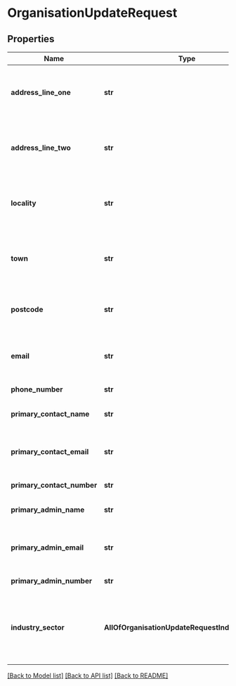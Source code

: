 # OrganisationUpdateRequest

## Properties
Name | Type | Description | Notes
------------ | ------------- | ------------- | -------------
**address_line_one** | **str** | Max length 255 characters Alphanumeric characters only | 
**address_line_two** | **str** | Max length 255 characters Alphanumeric characters only | [optional] 
**locality** | **str** | Max length 255 characters Alphanumeric characters only | [optional] 
**town** | **str** | Max length 255 characters Alphanumeric characters only | [optional] 
**postcode** | **str** | Max length 8 characters Alphanumeric characters only | 
**email** | **str** | Max length 320 characters Must be valid email | [optional] 
**phone_number** | **str** | Max length 20 characters | 
**primary_contact_name** | **str** | Max length 100 characters | 
**primary_contact_email** | **str** | Max length 100 characters Must be valid email | 
**primary_contact_number** | **str** | Max length 20 characters | 
**primary_admin_name** | **str** | Max length 100 characters | 
**primary_admin_email** | **str** | Max length 100 characters Must be valid email | 
**primary_admin_number** | **str** | Max length 20 characters | 
**industry_sector** | **AllOfOrganisationUpdateRequestIndustrySector** | Must be a valid IndustrySector Mandatory if organisation is PROMOTER or HIGHWAY AUTHORITY | [optional] 

[[Back to Model list]](../README.md#documentation-for-models) [[Back to API list]](../README.md#documentation-for-api-endpoints) [[Back to README]](../README.md)

